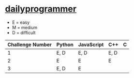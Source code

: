 # [dailyprogrammer](https://www.reddit.com/r/dailyprogrammer)

- E = easy
- M = medium
- D = difficult

| Challenge Number | Python | JavaScript | C++  | C |
|------------------|--------|------------|------|---|
| 1                | E, D   | E, D       | E, D |   |
| 2                | E      | E          | E    |   |
| 3                | E, D   | E          |      |   |

